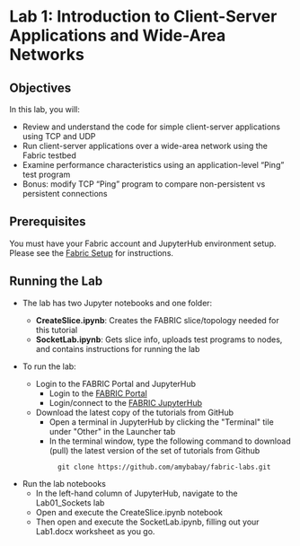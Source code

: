 # Lab 1: Introduction to Client-Server Applications and Wide-Area Networks

## Objectives

In this lab, you will:

- Review and understand the code for simple client-server applications using TCP and UDP
- Run client-server applications over a wide-area network using the Fabric testbed
- Examine performance characteristics using an application-level “Ping” test program
- Bonus: modify TCP “Ping” program to compare non-persistent vs persistent connections

## Prerequisites

You must have your Fabric account and JupyterHub environment setup. Please see the [Fabric Setup](https://github.com/amybabay/fabric-labs/blob/main/Fabric_Setup.md) for instructions.

## Running the Lab

- The lab has two Jupyter notebooks and one folder:
    - **CreateSlice.ipynb**: Creates the FABRIC slice/topology needed for this tutorial
    - **SocketLab.ipynb**: Gets slice info, uploads test programs to nodes, and contains instructions for running the lab

- To run the lab:
   - Login to the FABRIC Portal and JupyterHub
    	- Login to the [FABRIC Portal](https://portal.fabric-testbed.net/)
    	- Login/connect to the [FABRIC JupyterHub](https://learn.fabric-testbed.net/knowledge-base/creating-your-first-experiment-in-jupyter-hub/)
   - Download the latest copy of the tutorials from GitHub
    	- Open a terminal in JupyterHub by clicking the "Terminal" tile under "Other" in the Launcher tab
    	- In the terminal window, type the following command to download (pull) the latest version of the set of tutorials from Github
```
        	git clone https://github.com/amybabay/fabric-labs.git
```

   - Run the lab notebooks
    	- In the left-hand column of JupyterHub, navigate to the Lab01_Sockets lab
    	- Open and execute the CreateSlice.ipynb notebook
        - Then open and execute the SocketLab.ipynb, filling out your Lab1.docx worksheet as you go.
